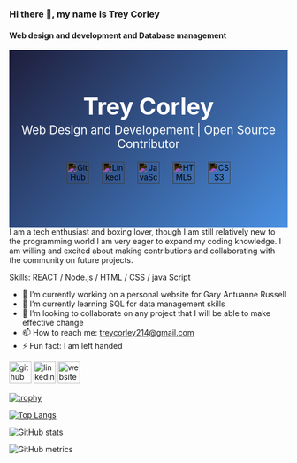 ### Hi there 👋, my name is Trey Corley
#### Web design and development and Database management
<div style="width: 100%; height: 320px; background: linear-gradient(135deg, #1e1e3c, #4a90e2); color: white; display: flex; flex-direction: column; justify-content: center; align-items: center; text-align: center;"> <h1 style="margin: 0; font-size: 3em;">Trey Corley</h1> <p style="margin: 5px 0 0; font-size: 1.5em;">Web Design and Developement | Open Source Contributor</p> <div style="margin-top: 20px;"> <img src="https://cdn-icons-png.flaticon.com/512/25/25231.png" alt="GitHub" style="width: 40px; margin: 0 10px; filter: invert(100%);"> <img src="https://cdn-icons-png.flaticon.com/512/174/174857.png" alt="LinkedIn" style="width: 40px; margin: 0 10px; filter: invert(100%);"> <img src="https://cdn-icons-png.flaticon.com/512/919/919825.png" alt="JavaScript" style="width: 40px; margin: 0 10px; filter: invert(100%);"> <img src="https://cdn-icons-png.flaticon.com/512/732/732212.png" alt="HTML5" style="width: 40px; margin: 0 10px; filter: invert(100%);"> <img src="https://cdn-icons-png.flaticon.com/512/732/732190.png" alt="CSS3" style="width: 40px; margin: 0 10px; filter: invert(100%);"> </div> </div>
I am a tech enthusiast and boxing lover, though I am still relatively new to the programming world I am very eager to expand my coding knowledge. I am willing and excited about making contributions and collaborating with the community on future projects.

Skills: REACT / Node.js / HTML / CSS / java Script

- 🔭 I’m currently working on a personal website for Gary Antuanne Russell 
- 🌱 I’m currently learning SQL for data management skills 
- 👯 I’m looking to collaborate on any project that I will be able to make effective change 
- 📫 How to reach me: treycorley214@gmail.com 
- ⚡ Fun fact: I am left handed 


[<img src='https://cdn.jsdelivr.net/npm/simple-icons@3.0.1/icons/github.svg' alt='github' height='40'>](https://github.com/trey214)  [<img src='https://cdn.jsdelivr.net/npm/simple-icons@3.0.1/icons/linkedin.svg' alt='linkedin' height='40'>](https://www.linkedin.com/in/TreyCorley/)  [<img src='https://cdn.jsdelivr.net/npm/simple-icons@3.0.1/icons/icloud.svg' alt='website' height='40'>](https://github.com/trey214)  

[![trophy](https://github-profile-trophy.vercel.app/?username=trey214)](https://github.com/ryo-ma/github-profile-trophy)

[![Top Langs](https://github-readme-stats.vercel.app/api/top-langs/?username=trey214)](https://github.com/anuraghazra/github-readme-stats)

![GitHub stats](https://github-readme-stats.vercel.app/api?username=trey214&show_icons=true)  

![GitHub metrics](https://metrics.lecoq.io/trey214)  


